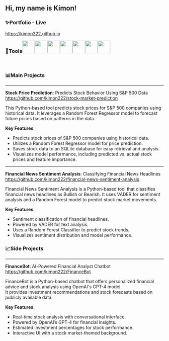 ## Hi, my name is Kimon!

### ✨Portfolio - Live
https://kimon222.github.io

<div style="display:flex; flex-wrap: wrap">
  <h3>🧰Tools</h3> 
  <img src="https://cdn.jsdelivr.net/gh/devicons/devicon/icons/python/python-original.svg" width="40" height="40" />
  <img src="https://cdn.jsdelivr.net/gh/devicons/devicon/icons/mysql/mysql-original.svg" width="40" height="40" />
  <img src="https://cdn.jsdelivr.net/gh/devicons/devicon/icons/scikitlearn/scikitlearn-original.svg" width="40" height="40" />
  <img src="https://cdn.jsdelivr.net/gh/devicons/devicon/icons/tensorflow/tensorflow-original.svg" width="40" height="40" />
  <img src="https://logos-world.net/wp-content/uploads/2021/10/Tableau-Logo.png" width="40" height="40" />
  <img src="https://upload.wikimedia.org/wikipedia/commons/c/cf/New_Power_BI_Logo.svg" width="40" height="40" />
  <img src="https://cdn.jsdelivr.net/gh/devicons/devicon/icons/jupyter/jupyter-original.svg" width="40" height="40" />
</div>

<br/>

### 📊Main Projects

---

**Stock Price Prediction**: Predicts Stock Behavior Using S&P 500 Data<br/>
https://github.com/kimon222/stock-market-prediction

This Python-based tool predicts stock prices for S&P 500 companies using historical data. It leverages a Random Forest Regressor model to forecast future prices based on patterns in the data.

**Key Features**:
- Predicts stock prices of S&P 500 companies using historical data.
- Utilizes a Random Forest Regressor model for price prediction.
- Saves stock data to an SQLite database for easy retrieval and analysis.
- Visualizes model performance, including predicted vs. actual stock prices and feature importance.

---

**Financial News Sentiment Analysis**: Classifying Financial News Headlines<br/>
https://github.com/kimon222/financial-news-sentiment-analysis

Financial News Sentiment Analysis is a Python-based tool that classifies financial news headlines as Bullish or Bearish. It uses VADER for sentiment analysis and a Random Forest model to predict stock market movements.

**Key Features**:
- Sentiment classification of financial headlines.
- Powered by VADER for text analysis.
- Uses a Random Forest Classifier to predict stock trends.
- Visualizes sentiment distribution and model performance.

### 📈Side Projects

---

**FinanceBot**: AI-Powered Financial Analyst Chatbot  
https://github.com/kimon222/FinanceBot

FinanceBot is a Python-based chatbot that offers personalized financial advice and stock analysis using OpenAI's GPT-4 model.  
It provides investment recommendations and stock forecasts based on publicly available data.

**Key Features**:  
- Real-time stock analysis with conversational interface.  
- Powered by OpenAI’s GPT-4 for financial insights.
- Estimated investment percentages for stock performance.  
- Interactive UI with a stock market-themed background.


<!--
**kimonmono986/kimonmono986** is a ✨ _special_ ✨ repository because its `README.md` (this file) appears on your GitHub profile.

Here are some ideas to get you started:

- 🔭 I’m currently working on ...
- 🌱 I’m currently learning ...
- 👯 I’m looking to collaborate on ...
- 🤔 I’m looking for help with ...
- 💬 Ask me about ...
- 📫 How to reach me: ...
- 😄 Pronouns: ...
- ⚡ Fun fact: ...
-->
